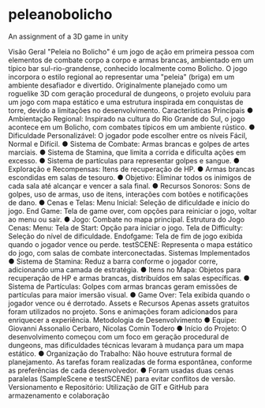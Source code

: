 # peleanobolicho
An assignment of a 3D game in unity

Visão Geral
"Peleia no Bolicho" é um jogo de ação em primeira pessoa com elementos de combate
corpo a corpo e armas brancas, ambientado em um típico bar sul-rio-grandense, conhecido
localmente como Bolicho. O jogo incorpora o estilo regional ao representar uma "peleia"
(briga) em um ambiente desafiador e divertido. Originalmente planejado como um roguelike
3D com geração procedural de dungeons, o projeto evoluiu para um jogo com mapa
estático e uma estrutura inspirada em conquistas de torre, devido a limitações no
desenvolvimento.
Características Principais
● Ambientação Regional: Inspirado na cultura do Rio Grande do Sul, o jogo acontece
em um Bolicho, com combates típicos em um ambiente rústico.
● Dificuldade Personalizável: O jogador pode escolher entre os níveis Fácil, Normal e
Difícil.
● Sistema de Combate: Armas brancas e golpes de artes marciais.
● Sistema de Stamina, que limita a corrida e dificulta ações em excesso.
● Sistema de partículas para representar golpes e sangue.
● Exploração e Recompensas: Itens de recuperação de HP.
● Armas brancas escondidas em salas de tesouro.
● Objetivo: Eliminar todos os inimigos de cada sala até alcançar e vencer a sala final.
● Recursos Sonoros: Sons de golpes, uso de armas, uso de itens, interações com
botões e notificações de dano.
● Cenas e Telas: Menu Inicial: Seleção de dificuldade e início do jogo.
End Game: Tela de game over, com opções para reiniciar o jogo, voltar ao menu ou
sair.
● Jogo: Combate no mapa principal.
Estrutura do Jogo
Cenas:
Menu:
Tela de Start: Opção para iniciar o jogo.
Tela de Difficulty: Seleção do nível de dificuldade.
Endofgame: Tela de fim de jogo exibida quando o jogador vence ou perde.
testSCENE: Representa o mapa estático do jogo, com salas de combate
interconectadas.
Sistemas Implementados
● Sistema de Stamina: Reduz a barra conforme o jogador corre, adicionando uma
camada de estratégia.
● Itens no Mapa: Objetos para recuperação de HP e armas brancas, distribuídos em
salas específicas.
● Sistema de Partículas: Golpes com armas brancas geram emissões de partículas
para maior imersão visual.
● Game Over: Tela exibida quando o jogador vence ou é derrotado.
Assets e Recursos
Apenas assets gratuitos foram utilizados no projeto. Sons e animações foram
adicionados para enriquecer a experiência.
Metodologia de Desenvolvimento
● Equipe: Giovanni Assonalio Cerbaro, Nicolas Comin Todero
● Início do Projeto: O desenvolvimento começou com um foco em geração procedural
de dungeons, mas dificuldades técnicas levaram à mudança para um mapa estático.
● Organização do Trabalho: Não houve estrutura formal de planejamento. As tarefas
foram realizadas de forma espontânea, conforme as preferências de cada
desenvolvedor.
● Foram usadas duas cenas paralelas (SampleScene e testSCENE) para evitar
conflitos de versão.
Versionamento e Repositório:
Utilização de GIT e GitHub para armazenamento e colaboração
